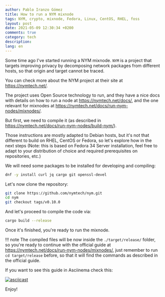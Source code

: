 ```yaml
---
author: Pablo Iranzo Gómez
title: How to run a NYM mixnode
tags: NYM, crypto, mixnode, Fedora, Linux, CentOS, RHEL, foss
layout: post
date: 2021-05-09 12:30:34 +0200
comments: true
category: tech
description:
lang: en
---
```


Some time ago I've started running a NYM mixnode. `NYM` is a project that targets improving privacy by decomposing network packages from different hosts, so that origin and target cannot be traced.

You can check more about the NYM project at their site at <https://nymtech.net/>.

The project uses Open Source technology to run, and they have a nice docs with details on how to run a node at <https://nymtech.net/docs/>, and the one relevant for mixnodes at <https://nymtech.net/docs/run-nym-nodes/mixnodes/>.

But first, we need to compile it (as described in <https://nymtech.net/docs/run-nym-nodes/build-nym/>).

Those instructions are mostly adapted to Debian hosts, but it's not that different to build on RHEL, CentOS or Fedora, so let's explore how in the next steps (Note: this is based on Fedora 34 Server installation, feel free to adapt to your distribution of choice and required prerequisites on repositories, etc.)

We will need some packages to be installed for developing and compiling:

```sh
dnf -y install curl jq cargo git openssl-devel
```

Let's now clone the repository:

```sh
git clone https://github.com/nymtech/nym.git
cd nym
git checkout tags/v0.10.0
```

And let's proceed to compile the code via:

```sh
cargo build --release
```

Once it's finished, you're ready to run the mixnode.

!!! note
The compiled files will be now inside the `./target/release/` folder, so you're ready to continue with the official guide at <https://nymtech.net/docs/run-nym-nodes/mixnodes/>, just remember to run `cd target/release` before, so that it will find the commands as described in the official guide.

If you want to see this guide in Asciinema check this:

[![asciicast](https://asciinema.org/a/412916.svg)](https://asciinema.org/a/412916)

Enjoy!
